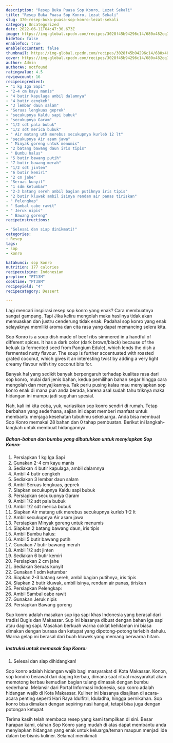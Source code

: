 ```yaml
---
description: "Resep Buka Puasa Sop Konro, Lezat Sekali"
title: "Resep Buka Puasa Sop Konro, Lezat Sekali"
slug: 370-resep-buka-puasa-sop-konro-lezat-sekali
category: Uncategorized
date: 2022-06-11T04:47:30.673Z
image: https://img-global.cpcdn.com/recipes/3028f45b94296c14/680x482cq70/sop-konro-foto-resep-utama.jpg
hideToc: false
enableToc: true
enableTocContent: false
thumbnail: https://img-global.cpcdn.com/recipes/3028f45b94296c14/680x482cq70/sop-konro-foto-resep-utama.jpg
cover: https://img-global.cpcdn.com/recipes/3028f45b94296c14/680x482cq70/sop-konro-foto-resep-utama.jpg
author: Admin
authorAv: notfound
ratingvalue: 4.5
reviewcount: 16
recipeingredient:
- "1 kg Iga Sapi"
- "2-4 cm kayu manis"
- "4 butir kapulaga ambil dalamnya"
- "4 butir cengkeh"
- "3 lembar daun salam"
- "Seruas lengkuas geprek"
- "secukupnya Kaldu sapi bubuk"
- "secukupnya Garam"
- "1/2 sdt pala bubuk"
- "1/2 sdt merica bubuk"
- " Air matang utk merebus secukupnya kurleb 12 lt"
- "secukupnya Air asam jawa"
- " Minyak goreng untuk menumis"
- "2 batang bawang daun iris tipis"
- " Bumbu halus"
- "5 butir bawang putih"
- "7 butir bawang merah"
- "1/2 sdt jinten"
- "6 butir kemiri"
- "2 cm jahe"
- "Seruas kunyit"
- "1 sdm ketumbar"
- "2-3 batang sereh ambil bagian putihnya iris tipis"
- "2 butir kluwak ambil isinya rendam air panas tiriskan"
- " Pelengkap"
- " Sambal cabe rawit"
- " Jeruk nipis"
- " Bawang goreng"
recipeinstructions:

- "Selesai dan siap dinikmati!"
categories:
- Resep
tags:
- sop
- konro

katakunci: sop konro 
nutrition: 177 calories
recipecuisine: Indonesian
preptime: "PT13M"
cooktime: "PT38M"
recipeyield: "4"
recipecategory: Dessert

---
```



Lagi mencari inspirasi resep sop konro yang enak? Cara membuatnya sangat gampang. Tapi Jika keliru mengolah maka hasilnya tidak akan memuaskan dan justru cenderung tidak enak. Padahal sop konro yang enak selayaknya memiliki aroma dan cita rasa yang dapat memancing selera kita.


Sop Konro is a soup dish made of beef ribs simmered in a handful of different spices. It has a dark color (dark brown/black) because of the keluak (a fermented seed from Pangium Edule), which lends the dish a fermented nutty flavour. The soup is further accentuated with roasted grated coconut, which gives it an interesting twist by adding a very light creamy flavour with tiny coconut bits for.

Banyak hal yang sedikit banyak berpengaruh terhadap kualitas rasa dari sop konro, mulai dari jenis bahan, kedua pemilihan bahan segar hingga cara mengolah dan menyajikannya. Tak perlu pusing kalau mau menyiapkan sop konro enak di mana pun anda berada, karena asal sudah tahu triknya maka hidangan ini mampu jadi suguhan spesial.


Nah, kali ini kita coba, yuk, variasikan sop konro sendiri di rumah. Tetap berbahan yang sederhana, sajian ini dapat memberi manfaat untuk membantu menjaga kesehatan tubuhmu sekeluarga. Anda bisa membuat Sop Konro memakai 28 bahan dan 0 tahap pembuatan. Berikut ini langkah-langkah untuk membuat hidangannya.

<!--inarticleads1-->

##### Bahan-bahan dan bumbu yang dibutuhkan untuk menyiapkan Sop Konro:

1. Persiapkan 1 kg Iga Sapi
1. Gunakan 2-4 cm kayu manis
1. Sediakan 4 butir kapulaga, ambil dalamnya
1. Ambil 4 butir cengkeh
1. Sediakan 3 lembar daun salam
1. Ambil Seruas lengkuas, geprek
1. Siapkan secukupnya Kaldu sapi bubuk
1. Persiapkan secukupnya Garam
1. Ambil 1/2 sdt pala bubuk
1. Ambil 1/2 sdt merica bubuk
1. Siapkan  Air matang utk merebus secukupnya kurleb 1-2 lt
1. Ambil secukupnya Air asam jawa
1. Persiapkan  Minyak goreng untuk menumis
1. Siapkan 2 batang bawang daun, iris tipis
1. Ambil  Bumbu halus:
1. Ambil 5 butir bawang putih
1. Gunakan 7 butir bawang merah
1. Ambil 1/2 sdt jinten
1. Sediakan 6 butir kemiri
1. Persiapkan 2 cm jahe
1. Sediakan Seruas kunyit
1. Gunakan 1 sdm ketumbar
1. Siapkan 2-3 batang sereh, ambil bagian putihnya, iris tipis
1. Siapkan 2 butir kluwak, ambil isinya, rendam air panas, tiriskan
1. Persiapkan  Pelengkap:
1. Ambil  Sambal cabe rawit
1. Gunakan  Jeruk nipis
1. Persiapkan  Bawang goreng


Sup konro adalah masakan sup iga sapi khas Indonesia yang berasal dari tradisi Bugis dan Makassar. Sup ini biasanya dibuat dengan bahan iga sapi atau daging sapi. Masakan berkuah warna coklat kehitaman ini biasa dimakan dengan burasa dan ketupat yang dipotong-potong terlebih dahulu. Warna gelap ini berasal dari buah kluwek yang memang berwarna hitam. 

<!--inarticleads2-->

##### Instruksi untuk memasak Sop Konro:


1. Selesai dan siap dihidangkan!

Sop konro adalah hidangan wajib bagi masyarakat di Kota Makassar. Konon, sop kondro berawal dari daging kerbau, dimana saat ritual masyarakat akan memotong kerbau kemudian bagian tulang dimasak dengan bumbu sederhana. Melansir dari Portal Informasi Indonesia, sop konro adalah hidangan wajib di Kota Makassar. Kuliner ini biasanya disajikan di acara-acara penting seperti Hari Raya Idulfitri, Iduladha, hingga pernikahan. Sop konro bisa dimakan dengan sepiring nasi hangat, tetapi bisa juga dengan potongan ketupat. 

Terima kasih telah membaca resep yang kami tampilkan di sini. Besar harapan kami, olahan Sop Konro yang mudah di atas dapat membantu anda menyiapkan hidangan yang enak untuk keluarga/teman maupun menjadi ide dalam berbisnis kuliner. Selamat menikmati
